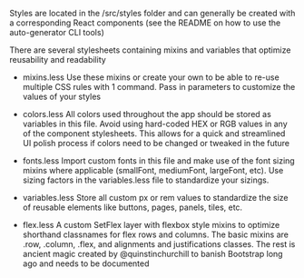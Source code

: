 Styles are located in the /src/styles folder and can generally be created with a corresponding React components (see the README on how to use the auto-generator CLI tools)

There are several stylesheets containing mixins and variables that optimize reusability and readability

- mixins.less
Use these mixins or create your own to be able to re-use multiple CSS rules with 1 command. Pass in parameters to customize the values of your styles

- colors.less
All colors used throughout the app should be stored as variables in this file. Avoid using hard-coded HEX or RGB values in any of the component stylesheets. This allows for a quick and streamlined UI polish process if colors need to be changed or tweaked in the future

- fonts.less
Import custom fonts in this file and make use of the font sizing mixins where applicable (smallFont, mediumFont, largeFont, etc). Use sizing factors in the variables.less file to standardize your sizings.

- variables.less
Store all custom px or rem values to standardize the size of reusable elements like buttons, pages, panels, tiles, etc.

- flex.less
A custom SetFlex layer with flexbox style mixins to optimize shorthand classnames for flex rows and columns. The basic mixins are .row, .column, .flex, and alignments and justifications classes. The rest is ancient magic created by @quinstinchurchill to banish Bootstrap long ago and needs to be documented
